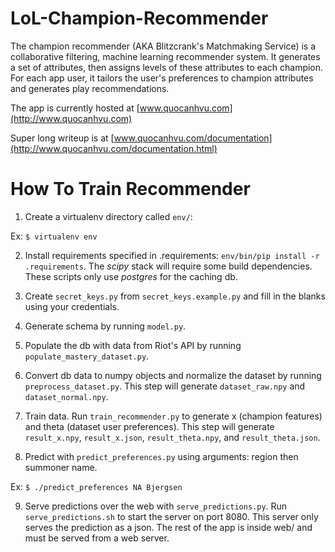 # LoL-Champion-Recommender 
The champion recommender (AKA Blitzcrank's Matchmaking Service) is a collaborative filtering, machine learning recommender system. It generates a set of attributes, then assigns levels of these attributes to each champion. For each app user, it tailors the user's preferences to champion attributes and generates play recommendations.

The app is currently hosted at [www.quocanhvu.com](http://www.quocanhvu.com)

Super long writeup is at [www.quocanhvu.com/documentation](http://www.quocanhvu.com/documentation.html)

# How To Train Recommender
1) Create a virtualenv directory called `env/`: 

Ex: `$ virtualenv env`

2) Install requirements specified in .requirements: `env/bin/pip install -r .requirements`. The *scipy* stack
will require some build dependencies. These scripts only use *postgres* for the caching db.

3) Create `secret_keys.py` from `secret_keys.example.py` and fill in the blanks using your credentials. 

4) Generate schema by running `model.py`.

5) Populate the db with data from Riot's API by running `populate_mastery_dataset.py`.

6) Convert db data to numpy objects and normalize the dataset by running `preprocess_dataset.py`. 
This step will generate `dataset_raw.npy` and `dataset_normal.npy`.

7) Train data. Run `train_recommender.py` to generate x (champion features) and theta (dataset user preferences).
This step will generate `result_x.npy`, `result_x.json`, `result_theta.npy`, and `result_theta.json`.

8) Predict with `predict_preferences.py` using arguments: region then summoner name. 

Ex: `$ ./predict_preferences NA Bjergsen`

9) Serve predictions over the web with `serve_predictions.py`. Run `serve_predictions.sh` to start the server on port 8080. This server only serves the prediction as a json. The rest of the app is inside web/ and must be served from a web server.